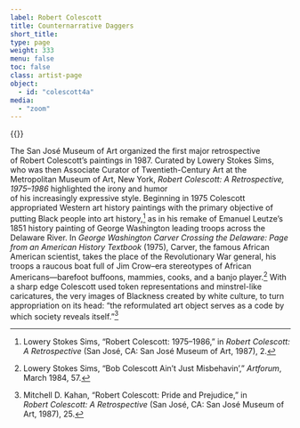 ```yaml
---
label: Robert Colescott
title: Counternarrative Daggers
short_title:
type: page
weight: 333
menu: false
toc: false
class: artist-page
object:
  - id: "colescott4a"
media:
  - "zoom"
---
```

{{<q-figure id="colescott4a">}}

The San José Museum of Art organized the first major retrospective of Robert Colescott’s paintings in 1987. Curated by Lowery Stokes Sims, who was then Associate Curator of Twentieth-Century Art at the Metropolitan Museum of Art, New York, *Robert Colescott: A Retrospective, 1975–1986* highlighted the irony and humor of his increasingly expressive style. Beginning in 1975 Colescott appropriated Western art history paintings with the primary objective of putting Black people into art history,[^1] as in his remake of Emanuel Leutze’s 1851 history painting of George Washington leading troops across the Delaware River. In *George Washington Carver Crossing the Delaware: Page from an American History Textbook* (1975), Carver, the famous African American scientist, takes the place of the Revolutionary War general, his troops a raucous boat full of Jim Crow–era stereotypes of African Americans—barefoot buffoons, mammies, cooks, and a banjo player.[^2] With a sharp edge Colescott used token representations and minstrel-like caricatures, the very images of Blackness created by white culture, to turn appropriation on its head: “the reformulated art object serves as a code by which society reveals itself.”[^3]

[^1]: Lowery Stokes Sims, “Robert Colescott: 1975–1986,” in *Robert Colescott: A Retrospective* (San José, CA: San José Museum of Art, 1987), 2.

[^2]: Lowery Stokes Sims, “Bob Colescott Ain’t Just Misbehavin’,” *Artforum*, March 1984, 57.

[^3]: Mitchell D. Kahan, “Robert Colescott: Pride and Prejudice,” in *Robert Colescott: A Retrospective* (San José, CA: San José Museum of Art, 1987), 25.
